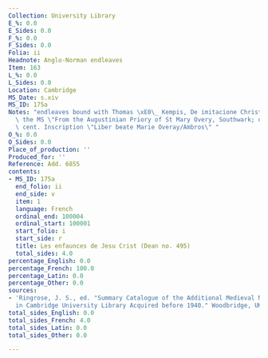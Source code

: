 ```yaml
---
Collection: University Library
E_%: 0.0
E_Sides: 0.0
F_%: 0.0
F_Sides: 0.0
Folia: ii
Headnote: Anglo-Norman endleaves
Item: 163
L_%: 0.0
L_Sides: 0.0
Location: Cambridge
MS_Date: s.xiv
MS_ID: 175a
Notes: "endleaves bound with Thomas \xE0\_ Kempis, De imitacione Christi;  rest of\
  \ the MS \"From the Augustinian Priory of St Mary Overy, Southwark; on 1r the xvi\
  \ cent. Inscription \"Liber beate Marie Overay/Ambros\" "
O_%: 0.0
O_Sides: 0.0
Place_of_production: ''
Produced_for: ''
Reference: Add. 6855
contents:
- MS_ID: 175a
  end_folio: ii
  end_side: v
  item: 1
  language: French
  ordinal_end: 100004
  ordinal_start: 100001
  start_folio: i
  start_side: r
  title: Les enfaunces de Jesu Crist (Dean no. 495)
  total_sides: 4.0
percentage_English: 0.0
percentage_French: 100.0
percentage_Latin: 0.0
percentage_Other: 0.0
sources:
- 'Ringrose, J. S., ed. "Summary Catalogue of the Additional Medieval Manuscripts
  in Cambridge University Library Acquired before 1940." Woodbridge, UK: Boydell.'
total_sides_English: 0.0
total_sides_French: 4.0
total_sides_Latin: 0.0
total_sides_Other: 0.0

---
```

